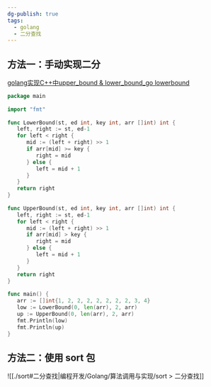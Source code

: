 ```yaml
---
dg-publish: true
tags:
  - golang
  - 二分查找
---
```

## 方法一：手动实现二分
[golang实现C++中upper\_bound & lower\_bound\_go lowerbound](https://blog.csdn.net/zhaiqiming2010/article/details/99645870)
```go
package main  
  
import "fmt"  
  
func LowerBound(st, ed int, key int, arr []int) int {  
   left, right := st, ed-1  
   for left < right {  
      mid := (left + right) >> 1  
      if arr[mid] >= key {  
         right = mid  
      } else {  
         left = mid + 1  
      }  
   }  
   return right  
}  
  
func UpperBound(st, ed int, key int, arr []int) int {  
   left, right := st, ed-1  
   for left < right {  
      mid := (left + right) >> 1  
      if arr[mid] > key {  
         right = mid  
      } else {  
         left = mid + 1  
      }  
   }  
   return right  
}  
  
func main() {  
   arr := []int{1, 2, 2, 2, 2, 2, 2, 2, 3, 4}  
   low := LowerBound(0, len(arr), 2, arr)  
   up := UpperBound(0, len(arr), 2, arr)  
   fmt.Println(low)  
   fmt.Println(up)  
}
```

## 方法二：使用 sort 包
![[./sort#二分查找|编程开发/Golang/算法调用与实现/sort > 二分查找]]